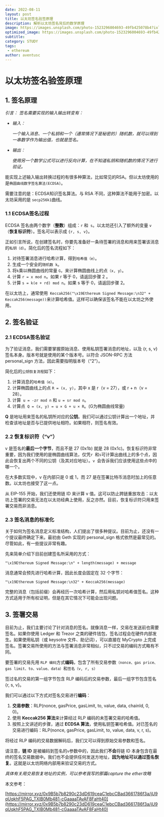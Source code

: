 ```yaml
---
date: 2022-08-11
layout: post
title: 以太坊签名验签原理
description: 解析以太坊签名背后的数学原理
image: https://images.unsplash.com/photo-1523296004693-49fb425078b4?ixlib=rb-0.3.5&q=80&fm=jpg&crop=entropy&cs=tinysrgb&w=1080&fit=max&ixid=eyJhcHBfaWQiOjcwOTV9&s=9c830e7f29e234f61b2acc67301fb10e
optimized_image: https://images.unsplash.com/photo-1523296004693-49fb425078b4?ixlib=rb-0.3.5&q=80&fm=jpg&crop=entropy&cs=tinysrgb&w=1080&fit=max&ixid=eyJhcHBfaWQiOjcwOTV9&s=9c830e7f29e234f61b2acc67301fb10e
subtitle: 
category: STUDY
tags:
 - ethereum
author: aventusc
---
```

# 以太坊签名验签原理
## 1. 签名原理
*引言：*
*签名需要实现的输入输出转变有：*
- *输入：*

  *一个输入消息、一个私钥和一个（通常情况下是秘密的）随机数，就可以得到一串数字作为输出值，也就是签名。*

- *输出：*

  *使用另一个数学公式可以进行反向计算，在不知道私钥和随机数的情况下进行验证。*

能实现上述输入输出转换过程的有很多种算法，比如常见的RSA。但以太坊使用的是`椭圆曲线数字签名算法(ECDSA)`。

需要注意的是：ECDSA知识签名算法。与 RSA  不同，这种算法不能用于加密。以太坊采用的是 `secp256k1`曲线。

### 1.1 ECDSA签名过程

ECDSA 签名由两个数字（**整数**）组成：`r` 和` s`。以太坊还引入了额外的变量 `v`（**恢复标识符**）。签名可以表示成 `{r, s, v}`。

正如引言所说，在创建签名时，你要先准备好一条待签署的消息和用来签署该消息的`私钥（d）`。简化后的签名流程如下：

1. 对待签署消息进行哈希计算，得到`哈希值（e）`。
2. 生成一个安全的`随机数 k`。
3. 将` k `乘以椭圆曲线的常量 `G`，来计算椭圆曲线上的点`（x, y）`。
4. 计算 `r = x mod n`。如果 r 等于 0，请返回步骤 2 。
5. 计算 `s = k(e + rd) mod n`。如果 s 等于 0，请返回步骤 2。

在以太坊上，通常使用` Keccak256("\x19Ethereum Signed Message:\n32" + Keccak256(message))`来计算哈希值。这样可以确保该签名不能在以太坊之外使用。

## 2. 签名验证

### 2.1 ECDSA签名验证

为了验证消息，我们需要掌握原始消息、使用私钥签署消息的地址，以及 {r, s, v} 签名本身。版本号就是使用的某个版本号。以符合 JSON-RPC 方法personal_sign 方法，因此需要指明版本号（“2”）。

简化后的`公钥恢复流程`如下：

1. 计算消息的`哈希值（e）`。
2. 计算椭圆曲线上的点 `R = (x, y)`，其中 x 是 r（v = 27），或 r + n（v = 28）。
3. 计算` u = -zr mod n` 和 `u = sr mod n`。
4. 计算点` Q = (x, y) = u × G + u × R`。(G为椭圆曲线常量)

**Q** 是地址用来签名的私钥所对应的**公钥**。我们可以通过公钥计算出一个地址，并检查该地址是否与已提供地址相符。如果相符，则签名有效。

### 2.2 恢复标识符（“v”）

v 是签名的**最后一个字节**，而且不是 27 (0x1b) 就是 28 (0x1c)。恢复标识符非常重要，因为我们使用的是椭圆曲线算法，仅凭`r `和` s `可计算出曲线上的多个点，因此会恢复出两个不同的公钥（及其对应地址）。`v `会告诉我们应该使用这些点中的哪一个。

在大多数实现中，v 在内部只是 0 或 1，而 27 是在签署比特币消息时加上的任意数。以太坊也接受了这一点。

从 EIP-155 开始，我们还使用链 ID 来计算 v 值。这可以防止跨链重放攻击：以太坊上签署的交易无法在以太坊经典上使用，反之亦然。目前，恢复标识符只用来签署交易而非消息。

### 2.3 签名消息的标准化

关于如何为签名消息定义标准结构，人们提出了很多种提议。目前为止，还没有一个提议最终确定下来。最初由 Geth 实现的 personal_sign 格式依然是最常见的。尽管如此，有一些提议非常有趣。

先来简单介绍下目前创建签名所采用的方式：

```
"\x19Ethereum Signed Message:\n" + length(message) + message
```

消息通常会预先进行哈希计算，因此长度会固定在 32 个字节：

```
"\x19Ethereum Signed Message:\n32" + Keccak256(message)
```

完整的消息（包括前缀）会再经历一次哈希计算，然后用私钥对哈希值签名。这种方式适用于所有权证明，但是在其它情况下可能会出现问题。

## 3. 签署交易

目前为止，我们主要讨论了针对消息的签名。就像消息一样，交易在发送前也需要签名。如果你使用 Ledger 和 Trezor 之类的硬件钱包，签名过程会在硬件内部发生。如果使用私钥（或 keysotre 文件、助记词），可以直接在 MyCrypto 上完成签名。签署交易所使用的方法与签署消息非常相似，只不过交易的编码方式略有不同。

要签署的交易先用 `RLP 编码`方式**编码**，包含了所有交易参数`（nonce、gas price、gas limit、to、value、data）`和`签名（v, r, s）`

签过名的交易的第一组字节包含 RLP 编码后的交易参数，最后一组字节包含签名 {r, s, v}。

我们可以通过以下方式对签名交易进行**编码**：

1. **交易参数**：RLP(nonce, gasPrice, gasLimit, to, value, data, chainId, 0, 0)。
2. 使用 **Keccak256 算法**来计算经过 RLP 编码的未签署交易的哈希值。
3. 按照上文讲述的步骤，通过 **ECDSA 算法**，使用私钥签署哈希值。对已签名的交易进行编码：RLP(nonce, gasPrice, gasLimit, to, value, data, v, r, s)。

将经过 RLP 编码的交易数据解码后，我们又可以得到原始交易参数和签名。

请注意，**链 ID** 是被编码到签名的` v `参数中的，因此我们**不会**将链 ID 本身包含在最终的签名交易数据中。我们也不会提供任何发送方地址，**因为地址可以通过签名恢复**。这就是以太坊网络内部用来验证交易的方式。

*具体有关用交易恢复地址的实例，可以参考我写的那篇capture the ether攻略*



本文参考：

[https://mirror.xyz/0x9B5b7b8290c23dD619ceaC1ebcCBad3661786f3a/jU9qUqkhF5PAG_TXIB0Mb481-cGaaaaTAvAF8FaHt40](https://mirror.xyz/0x9B5b7b8290c23dD619ceaC1ebcCBad3661786f3a/jU9qUqkhF5PAG_TXIB0Mb481-cGaaaaTAvAF8FaHt40)






